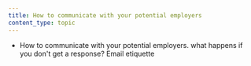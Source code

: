 ```yaml
---
title: How to communicate with your potential employers
content_type: topic
---
```


- How to communicate with your potential employers. what happens if you don't get a response? Email etiquette
